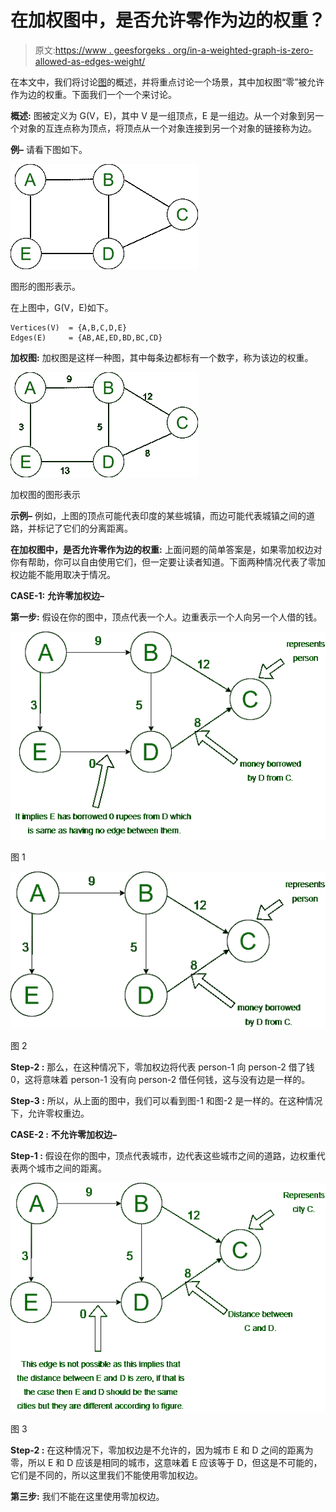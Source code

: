 # 在加权图中，是否允许零作为边的权重？

> 原文:[https://www . geesforgeks . org/in-a-weighted-graph-is-zero-allowed-as-edges-weight/](https://www.geeksforgeeks.org/in-a-weighted-graph-is-zero-allowed-as-an-edges-weight/)

在本文中，我们将讨论[图](https://www.geeksforgeeks.org/graph-data-structure-and-algorithms/)的概述，并将重点讨论一个场景，其中加权图“零”被允许作为边的权重。下面我们一个一个来讨论。

**概述:**
图被定义为 G(V，E)，其中 V 是一组顶点，E 是一组边。从一个对象到另一个对象的互连点称为顶点，将顶点从一个对象连接到另一个对象的链接称为边。

**例–**
请看下图如下。

![](img/625a91d9a0b5dad63086f4c1b58955fa.png)

图形的图形表示。

在上图中，G(V，E)如下。

```
Vertices(V)  = {A,B,C,D,E}
Edges(E)     = {AB,AE,ED,BD,BC,CD}
```

**加权图:**
加权图是这样一种图，其中每条边都标有一个数字，称为该边的权重。

![](img/6ec1adaca4867b69620f52d28822c364.png)

加权图的图形表示

**示例–**
例如，上图的顶点可能代表印度的某些城镇，而边可能代表城镇之间的道路，并标记了它们的分离距离。

**在加权图中，是否允许零作为边的权重:**
上面问题的简单答案是，如果零加权边对你有帮助，你可以自由使用它们，但一定要让读者知道。下面两种情况代表了零加权边能不能用取决于情况。

**CASE-1:** **允许零加权边–**

**第一步:**
假设在你的图中，顶点代表一个人。边重表示一个人向另一个人借的钱。

![](img/25cdb727f288cb2232a15b3f422ef47a.png)

图 1

![](img/0e489468965a43c269223ace82884981.png)

图 2

**Step-2 :**
那么，在这种情况下，零加权边将代表 person-1 向 person-2 借了钱 0，这将意味着 person-1 没有向 person-2 借任何钱，这与没有边是一样的。

**Step-3 :**
所以，从上面的图中，我们可以看到图-1 和图-2 是一样的。在这种情况下，允许零权重边。

**CASE-2 :**
**不允许零加权边–**

**Step-1 :**
假设在你的图中，顶点代表城市，边代表这些城市之间的道路，边权重代表两个城市之间的距离。

![](img/303206c49c97b807863bdc83a81b8875.png)

图 3

**Step-2 :**
在这种情况下，零加权边是不允许的，因为城市 E 和 D 之间的距离为零，所以 E 和 D 应该是相同的城市，这意味着 E 应该等于 D，但这是不可能的，它们是不同的，所以这里我们不能使用零加权边。

**第三步:**
我们不能在这里使用零加权边。